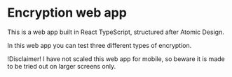 # Encryption web app
This is a web app built in React TypeScript, structured after Atomic Design.

In this web app you can test three different types of encryption.

!Disclaimer!
I have not scaled this web app for mobile, so beware it is made to be tried out on larger screens only.
